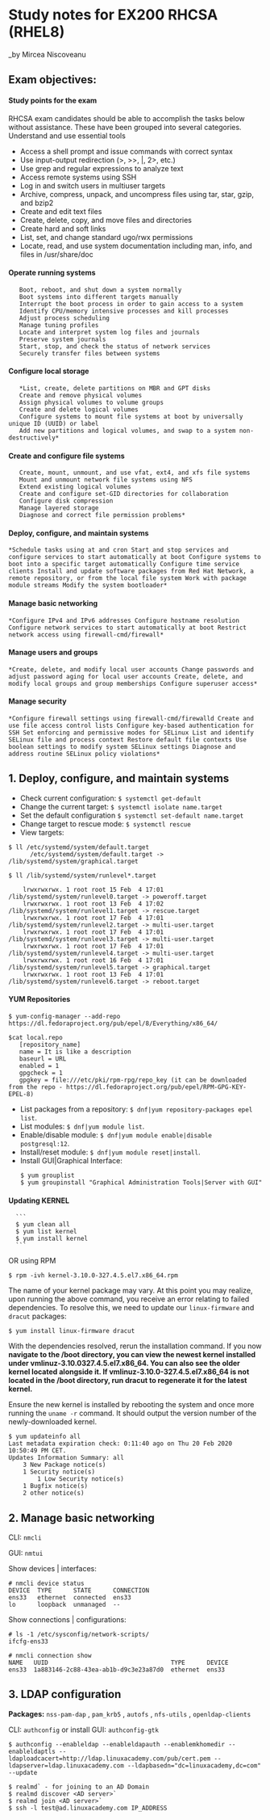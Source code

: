 # Study notes for EX200 RHCSA (RHEL8)
_by Mircea Niscoveanu

## Exam objectives:

#### Study points for the exam

   RHCSA exam candidates should be able to accomplish the tasks below without assistance. These have been grouped into several categories.
Understand and use essential tools

  - Access a shell prompt and issue commands with correct syntax
  - Use input-output redirection (>, >>, |, 2>, etc.)
  - Use grep and regular expressions to analyze text
  - Access remote systems using SSH
  - Log in and switch users in multiuser targets
  - Archive, compress, unpack, and uncompress files using tar, star, gzip, and bzip2
  - Create and edit text files
  - Create, delete, copy, and move files and directories
  - Create hard and soft links
  - List, set, and change standard ugo/rwx permissions
  - Locate, read, and use system documentation including man, info, and files in /usr/share/doc

#### Operate running systems

```
   Boot, reboot, and shut down a system normally
   Boot systems into different targets manually
   Interrupt the boot process in order to gain access to a system
   Identify CPU/memory intensive processes and kill processes
   Adjust process scheduling
   Manage tuning profiles
   Locate and interpret system log files and journals
   Preserve system journals
   Start, stop, and check the status of network services
   Securely transfer files between systems
```
#### Configure local storage
```
   *List, create, delete partitions on MBR and GPT disks
   Create and remove physical volumes
   Assign physical volumes to volume groups
   Create and delete logical volumes
   Configure systems to mount file systems at boot by universally unique ID (UUID) or label
   Add new partitions and logical volumes, and swap to a system non-destructively*
```
#### Create and configure file systems
```
   Create, mount, unmount, and use vfat, ext4, and xfs file systems
   Mount and unmount network file systems using NFS
   Extend existing logical volumes
   Create and configure set-GID directories for collaboration
   Configure disk compression
   Manage layered storage
   Diagnose and correct file permission problems*
```
#### Deploy, configure, and maintain systems
`
   *Schedule tasks using at and cron
   Start and stop services and configure services to start automatically at boot
   Configure systems to boot into a specific target automatically
   Configure time service clients
   Install and update software packages from Red Hat Network, a remote repository, or from the local file system
   Work with package module streams
   Modify the system bootloader*
`
#### Manage basic networking
`
   *Configure IPv4 and IPv6 addresses
   Configure hostname resolution
   Configure network services to start automatically at boot
   Restrict network access using firewall-cmd/firewall*
`
#### Manage users and groups
`
   *Create, delete, and modify local user accounts
   Change passwords and adjust password aging for local user accounts
   Create, delete, and modify local groups and group memberships
   Configure superuser access*
`
#### Manage security
`
   *Configure firewall settings using firewall-cmd/firewalld
   Create and use file access control lists
   Configure key-based authentication for SSH
   Set enforcing and permissive modes for SELinux
   List and identify SELinux file and process context
   Restore default file contexts
    Use boolean settings to modify system SELinux settings
   Diagnose and address routine SELinux policy violations*
`

## 1. Deploy, configure, and maintain systems

* Check current configuration:
   `$ systemctl get-default`
* Change the current target:
   `$ systemctl isolate name.target`
* Set the default configuration
  `$ systemctl set-default name.target`
* Change target to rescue mode:
   `$ systemctl rescue`
* View targets: 
```
$ ll /etc/systemd/system/default.target
      /etc/systemd/system/default.target -> /lib/systemd/system/graphical.target
```
```
$ ll /lib/systemd/system/runlevel*.target

    lrwxrwxrwx. 1 root root 15 Feb  4 17:01 /lib/systemd/system/runlevel0.target -> poweroff.target
    lrwxrwxrwx. 1 root root 13 Feb  4 17:02 /lib/systemd/system/runlevel1.target -> rescue.target
    lrwxrwxrwx. 1 root root 17 Feb  4 17:01 /lib/systemd/system/runlevel2.target -> multi-user.target
    lrwxrwxrwx. 1 root root 17 Feb  4 17:01 /lib/systemd/system/runlevel3.target -> multi-user.target
    lrwxrwxrwx. 1 root root 17 Feb  4 17:01 /lib/systemd/system/runlevel4.target -> multi-user.target
    lrwxrwxrwx. 1 root root 16 Feb  4 17:01 /lib/systemd/system/runlevel5.target -> graphical.target
    lrwxrwxrwx. 1 root root 13 Feb  4 17:01 /lib/systemd/system/runlevel6.target -> reboot.target
```
#### YUM Repositories

`$ yum-config-manager --add-repo https://dl.fedoraproject.org/pub/epel/8/Everything/x86_64/`

```
$cat local.repo
   [repository_name]
   name = It is like a description
   baseurl = URL
   enabled = 1
   gpgcheck = 1
   gpgkey = file:///etc/pki/rpm-rpg/repo_key (it can be downloaded from the repo - https://dl.fedoraproject.org/pub/epel/RPM-GPG-KEY-EPEL-8)
```
* List packages from a repository: `$ dnf|yum repository-packages epel list`.
* List modules: `$ dnf|yum module list`.
* Enable/disable module: `$ dnf|yum module enable|disable postgresql:12`.
* Install/reset module: `$ dnf|yum module reset|install`.
* Install GUI|Graphical Interface:
   ```
   $ yum grouplist
   $ yum groupinstall "Graphical Administration Tools|Server with GUI"
   ```

#### Updating KERNEL

      ```
      $ yum clean all
      $ yum list kernel
      $ yum install kernel
      ```
OR using RPM

   `$ rpm -ivh kernel-3.10.0-327.4.5.el7.x86_64.rpm`
   
The name of your kernel package may vary. At this point you may realize, upon running the above command, you receive an error relating to failed dependencies. To resolve this, we need to update our `linux-firmware` and `dracut` packages:

   `$ yum install linux-firmware dracut`

With the dependencies resolved, rerun the installation command. If you now **navigate to the /boot directory, you can view the newest kernel installed under vmlinuz-3.10.0327.4.5.el7.x86_64. You can also see the older kernel located alongside it. If vmlinuz-3.10.0-327.4.5.el7.x86_64 is not located in the /boot directory, run dracut to regenerate it for the latest kernel.**

Ensure the new kernel is installed by rebooting the system and once more running the `uname -r` command. It should output the version number of the newly-downloaded kernel.

```
$ yum updateinfo all
Last metadata expiration check: 0:11:40 ago on Thu 20 Feb 2020 10:50:49 PM CET.
Updates Information Summary: all
    3 New Package notice(s)
    1 Security notice(s)
        1 Low Security notice(s)
    1 Bugfix notice(s)
    2 other notice(s)
```

## 2. Manage basic networking

CLI: `nmcli`

GUI: `nmtui`

Show devices | interfaces:
```
# nmcli device status
DEVICE  TYPE      STATE      CONNECTION
ens33   ethernet  connected  ens33
lo      loopback  unmanaged  --
```
Show connections | configurations:
```
# ls -1 /etc/sysconfig/network-scripts/
ifcfg-ens33

# nmcli connection show
NAME   UUID                                  TYPE      DEVICE
ens33  1a883146-2c88-43ea-ab1b-d9c3e23a87d0  ethernet  ens33
```

## 3. LDAP configuration

**Packages:** `nss-pam-dap` , `pam_krb5` , `autofs` , `nfs-utils` , `openldap-clients` 

CLI: `authconfig` or install GUI: `authconfig-gtk`

`$ authconfig --enableldap --enableldapauth --enablemkhomedir --enableldaptls --ldaploadcacert=http://ldap.linuxacademy.com/pub/cert.pem --ldapserver=ldap.linuxacademy.com --ldapbasedn="dc=linuxacademy,dc=com" --update`

```
$ realmd` - for joining to an AD Domain
$ realmd discover <AD server>`
$ realmd join <AD server>`
$ ssh -l test@ad.linuxacademy.com IP_ADDRESS
```
